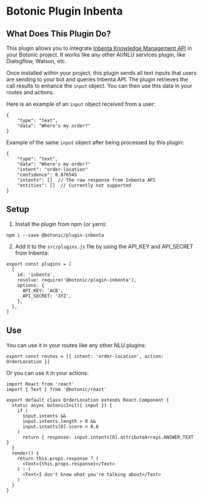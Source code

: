 # Botonic Plugin Inbenta

## What Does This Plugin Do?

This plugin allows you to integrate [Inbenta Knowledge Management API](https://developers.inbenta.io/knowledge-management/km-api/api-setup) in your Botonic project. It works like any other AI/NLU services plugin, like Dialogflow, Watson, etc.

Once installed within your project, this plugin sends all text inputs that users are sending to your bot and queries Inbenta API.
The plugin retrieves the call results to enhance the `input` object. You can then use this data in your routes and actions.

Here is an example of an `input` object received from a user:

```
{
    "type": "text",
    "data": "Where's my order?"
}
```

Example of the same `input` object after being processed by this plugin:

```
{
    "type": "text",
    "data": "Where's my order?"
    "intent": "order-location"
    "confidence": 0.876545
    "intents": []  // The raw response from Inbenta API
    "entities": []  // Currently not supported
}
```

## Setup

1. Install the plugin from npm (or yarn):

```
npm i --save @botonic/plugin-inbenta
```

2. Add it to the `src/plugins.js` file by using the API_KEY and API_SECRET from Inbenta:

```
export const plugins = [
  {
    id: 'inbenta',
    resolve: require('@botonic/plugin-inbenta'),
    options: {
      API_KEY: 'ACB',
      API_SECRET: 'XYZ',
    },
  },
]
```

## Use

You can use it in your routes like any other NLU plugins:

```
export const routes = [{ intent: 'order-location', action: OrderLocation }]
```

Or you can use it in your actions:

```
import React from 'react'
import { Text } from '@botonic/react'

export default class OrderLocation extends React.Component {
  static async botonicInit({ input }) {
    if (
      input.intents &&
      input.intents.length > 0 &&
      input.intents[0].score > 0.6
    )
      return { response: input.intents[0].attributeArrays.ANSWER_TEXT }
  }
  render() {
    return this.props.response ? (
      <Text>{this.props.response}</Text>
    ) : (
      <Text>I don't know what you're talking about</Text>
    )
  }
}

```
